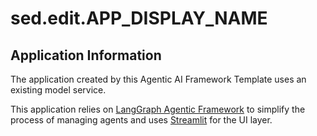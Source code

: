 # sed.edit.APP_DISPLAY_NAME

## Application Information

The application created by this Agentic AI Framework Template uses an existing model service.

This application relies on [LangGraph Agentic Framework](https://docs.crewai.com/) to simplify the process of managing agents and uses [Streamlit](https://streamlit.io/) for the UI layer.
